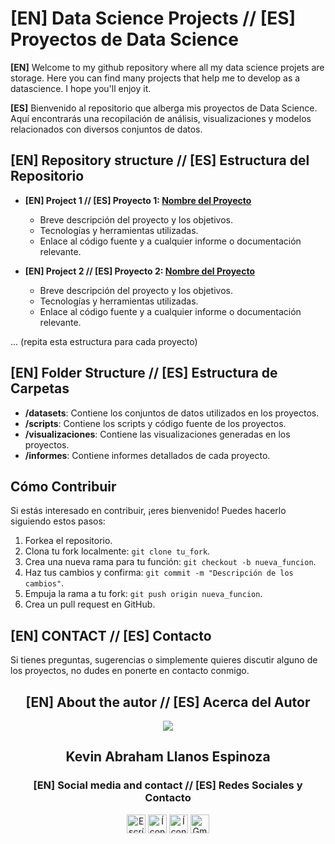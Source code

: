 # [EN] Data Science Projects **//** [ES] Proyectos de Data Science

**[EN]** Welcome to my github repository where all my data science projets are storage. Here you can find many projects that help me to develop as a datascience. I hope you'll enjoy it.

**[ES]** Bienvenido al repositorio que alberga mis proyectos de Data Science. Aquí encontrarás una recopilación de análisis, visualizaciones y modelos relacionados con diversos conjuntos de datos.

## [EN] Repository structure // [ES] Estructura del Repositorio

- **[EN] Project 1 // [ES] Proyecto 1: [Nombre del Proyecto](enlace_al_proyecto_1)**
  - Breve descripción del proyecto y los objetivos.
  - Tecnologías y herramientas utilizadas.
  - Enlace al código fuente y a cualquier informe o documentación relevante.

- **[EN] Project 2 // [ES] Proyecto 2: [Nombre del Proyecto](enlace_al_proyecto_2)**
  - Breve descripción del proyecto y los objetivos.
  - Tecnologías y herramientas utilizadas.
  - Enlace al código fuente y a cualquier informe o documentación relevante.

... (repita esta estructura para cada proyecto)

## [EN] Folder Structure // [ES] Estructura de Carpetas

- **/datasets**: Contiene los conjuntos de datos utilizados en los proyectos.
- **/scripts**: Contiene los scripts y código fuente de los proyectos.
- **/visualizaciones**: Contiene las visualizaciones generadas en los proyectos.
- **/informes**: Contiene informes detallados de cada proyecto.

## Cómo Contribuir

Si estás interesado en contribuir, ¡eres bienvenido! Puedes hacerlo siguiendo estos pasos:

1. Forkea el repositorio.
2. Clona tu fork localmente: `git clone tu_fork`.
3. Crea una nueva rama para tu función: `git checkout -b nueva_funcion`.
4. Haz tus cambios y confirma: `git commit -m "Descripción de los cambios"`.
5. Empuja la rama a tu fork: `git push origin nueva_funcion`.
6. Crea un pull request en GitHub.

## [EN] CONTACT // [ES] Contacto 

Si tienes preguntas, sugerencias o simplemente quieres discutir alguno de los proyectos, no dudes en ponerte en contacto conmigo.

<div align="center">

## [EN] About the autor // [ES] Acerca del Autor



<img src="https://i.imgur.com/DwHqQhw.png">



## **Kevin Abraham Llanos Espinoza**

### [EN] Social media and contact // [ES] Redes Sociales y Contacto

<a href="https://wa.me/+56979297370"><img src="https://cdn1.iconfinder.com/data/icons/social-media-rounded-corners/512/Rounded_Whatsapp_svg-512.png" alt="Escríbeme a wtsp" width="30"></a>
<a href="enlace_a_tu_perfil_twitter"><img src="https://cdn1.iconfinder.com/data/icons/social-media-rounded-corners/512/Rounded_Linkedin2_svg-512.png" alt="Ícono de Twitter" width="30"></a>
<a href="https://github.com/LLAES07"><img src="https://cdn3.iconfinder.com/data/icons/social-media-2253/25/Group-512.png" alt="Ícono de GitHub" width="30"></a>
<a href="enlace_a_tu_perfil_github"><img src="https://cdn1.iconfinder.com/data/icons/material-communication/20/gmail-512.png" alt="Gmail" width="30"></a>

</div>
